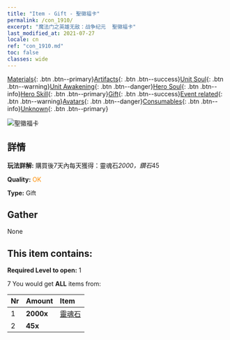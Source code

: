 ```yaml
---
title: "Item - Gift - 聖徽福卡"
permalink: /con_1910/
excerpt: "魔法门之英雄无敌：战争纪元  聖徽福卡"
last_modified_at: 2021-07-27
locale: cn
ref: "con_1910.md"
toc: false
classes: wide
---
```

 [Materials](/ItemsCN/){: .btn .btn--primary}[Artifacts](/ItemsCN/Artifacts/){: .btn .btn--success}[Unit Soul](/ItemsCN/UnitSoul/){: .btn .btn--warning}[Unit Awakening](/ItemsCN/UnitAwakening/){: .btn .btn--danger}[Hero Soul](/ItemsCN/HeroSoul/){: .btn .btn--info}[Hero Skill](/ItemsCN/HeroSkill/){: .btn .btn--primary}[Gift](/ItemsCN/Gift/){: .btn .btn--success}[Event related](/ItemsCN/Events/){: .btn .btn--warning}[Avatars](/ItemsCN/Avatars/){: .btn .btn--danger}[Consumables](/ItemsCN/Consumables/){: .btn .btn--info}[Unknown](/ItemsCN/Unknown/){: .btn .btn--primary}

 ![聖徽福卡](/images/t/i_907533.png)

## 詳情
 **玩法詳解:** 購買後7天內每天獲得：靈魂石*2000，鑽石*45

 **Quality:** <span style="color: #FF8C00">OK</span>

 **Type:** Gift

## Gather

  None

## This item contains:

 **Required Level to open:** 1

 7 You would get **ALL** items  from:

  | Nr | Amount |     Item    |
  |:---|:-------|:------------|
  | 1 |  **2000x** | [靈魂石](/cn/Items/con_923/) |  | 
  | 2 |  **45x** | <i class="fas fa-gem"/> |  | 
